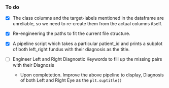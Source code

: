 ### To do  
- [x] The class columns and the target-labels mentioned in the dataframe are unreliable, so we need to re-create them from the actual columns itself.

- [x] Re-engineering the paths to fit the current file structure.

- [x] A pipeline script which takes a particular patient_id and prints a subplot of both left_right fundus with their diagnosis as the title.

- [ ] Engineer Left and Right Diagnostic Keywords to fill up the missing pairs with their Diagnosis

  - Upon completetion. Improve the above pipeline to display, Diagnosis of both Left and Right Eye as the ``plt.suptitle()`` 

  

  